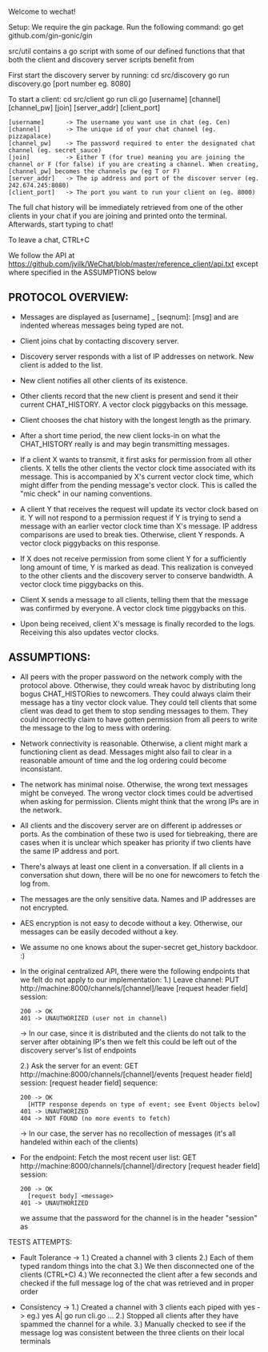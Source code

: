 Welcome to wechat!

Setup:
We require the gin package.  Run the following command:
	go get github.com/gin-gonic/gin

src/util contains a go script with some of our defined functions that that both the client and discovery server scripts benefit from  

First start the discovery server by running:
	cd src/discovery
	go run discovery.go [port number eg. 8080]

To start a client:
    cd src/client
	go run cli.go [username] [channel] [channel_pw] [join] [server_addr] [client_port]

    [username]      -> The username you want use in chat (eg. Cen)
    [channel]       -> The unique id of your chat channel (eg. pizzapalace)
    [channel_pw]    -> The password required to enter the designated chat channel (eg. secret_sauce)
    [join]          -> Either T (for true) meaning you are joining the channel or F (for false) if you are creating a channel. When creating, [channel_pw] becomes the channels pw (eg T or F)
    [server_addr]   -> The ip address and port of the discover server (eg. 242.674.245:8080)
    [client_port]   -> The port you want to run your client on (eg. 8000)

The full chat history will be immediately retrieved from one of the other clients in your chat if you are joining and printed onto the terminal. Afterwards, start typing to chat!

To leave a chat, CTRL+C

We follow the API at https://github.com/jvilk/WeChat/blob/master/reference_client/api.txt except where specified in the ASSUMPTIONS below

PROTOCOL OVERVIEW:
------
* Messages are displayed as [username] _ [seqnum]: [msg] and are indented whereas messages being typed are not.
* Client joins chat by contacting discovery server.
* Discovery server responds with a list of IP addresses on network.  New client is added to the list.
* New client notifies all other clients of its existence.
* Other clients record that the new client is present and send it their current CHAT\_HISTORY. A vector clock piggybacks on this message.
* Client chooses the chat history with the longest length as the primary.
* After a short time period, the new client locks-in on what the CHAT\_HISTORY really is and may begin transmitting messages.

* If a client X wants to transmit, it first asks for permission from all other clients.  X tells the other clients the vector clock time associated with its message.  This is accompanied by X's current vector clock time, which might differ from the pending message's vector clock.  This is called the "mic check" in our naming conventions.
* A client Y that receives the request will update its vector clock based on it.  Y will not respond to a permission request if Y is trying to send a message with an earlier vector clock time than X's message.  IP address comparisons are used to break ties.  Otherwise, client Y responds.  A vector clock piggybacks on this response.
* If X does not receive permission from some client Y for a sufficiently long amount of time, Y is marked as dead.  This realization is conveyed to the other clients and the discovery server to conserve bandwidth.  A vector clock time piggybacks on this.
* Client X sends a message to all clients, telling them that the message was confirmed by everyone.  A vector clock time piggybacks on this.
* Upon being received, client X's message is finally recorded to the logs.  Receiving this also updates vector clocks.

ASSUMPTIONS:
------
* All peers with the proper password on the network comply with the protocol above.  Otherwise, they could wreak havoc by distributing long bogus CHAT\_HISTORies to newcomers.  They could always claim their message has a tiny vector clock value.  They could tell clients that some client was dead to get them to stop sending messages to them.  They could incorrectly claim to have gotten permission from all peers to write the message to the log to mess with ordering.
* Network connectivity is reasonable.  Otherwise, a client might mark a functioning client as dead.  Messages might also fail to clear in a reasonable amount of time and the log ordering could become inconsistant.
* The network has minimal noise.  Otherwise, the wrong text messages might be conveyed.  The wrong vector clock times could be advertised when asking for permission.  Clients might think that the wrong IPs are in the network.
* All clients and the discovery server are on different ip addresses or ports.  As the combination of these two is used for tiebreaking, there are cases when it is unclear which speaker has priority if two clients have the same IP address and port.
* There's always at least one client in a conversation.  If all clients in a conversation shut down, there will be no one for newcomers to fetch the log from.
* The messages are the only sensitive data.  Names and IP addresses are not encrypted.
* AES encryption is not easy to decode without a key.  Otherwise, our messages can be easily decoded without a key.
* We assume no one knows about the super-secret get\_history backdoor.  :)
* In the original centralized API, there were the following endpoints that we felt do not apply to our implementation:
    1.) Leave channel:
      PUT http://machine:8000/channels/[channel]/leave
        [request header field] session: <session key>

      200 -> OK
      401 -> UNAUTHORIZED (user not in channel)

    -> In our case, since it is distributed and the clients do not talk to the server after obtaining IP's then we felt this could be left out of the discovery server's list of endpoints

    2.) Ask the server for an event:
      GET http://machine:8000/channels/[channel]/events
        [request header field] session: <session key>
        [request header field] sequence: <sequence number>

      200 -> OK
        [HTTP response depends on type of event; see Event Objects below]
      401 -> UNAUTHORIZED
      404 -> NOT FOUND (no more events to fetch)
    -> In our case, the server has no recollection of messages (it's all handeled within each of the clients)

* For the endpoint:
    Fetch the most recent user list:
      GET http://machine:8000/channels/[channel]/directory
        [request header field] session: <session key>

      200 -> OK
        [request body] <message>
      401 -> UNAUTHORIZED

    we assume that the password for the channel is in the header "session" as <session key>

TESTS ATTEMPTS:
* Fault Tolerance ->
    1.) Created a channel with 3 clients
    2.) Each of them typed random things into the chat
    3.) We then disconnected one of the clients (CTRL+C)
    4.) We reconnected the client after a few seconds and checked if the full message log of the chat was retrieved and in proper order

* Consistency ->
    1.) Created a channel with 3 clients each piped with yes -> eg.) yes A| go run cli.go ...
    2.) Stopped all clients after they have spammed the channel for a while.
    3.) Manually checked to see if the message log was consistent between the three clients on their local terminals 
